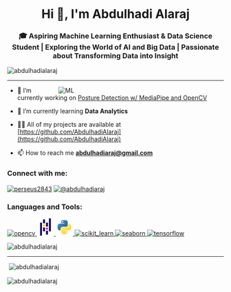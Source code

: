 <h1 align="center">Hi 👋, I'm Abdulhadi Alaraj</h1>
<h3 align="center">🎓 Aspiring Machine Learning Enthusiast & Data Science Student | Exploring the World of AI and Big Data | Passionate about Transforming Data into Insight</h3> 
<p align="left"> <img src="https://komarev.com/ghpvc/?username=abdulhadialaraj&label=Profile%20views&color=0e75b6&style=flat" alt="abdulhadialaraj" /> </p>

***

<img align="right" alt="ML" width="385" src="https://miro.medium.com/v2/resize:fit:1400/0*RdQGmry_IdLt6kJj.gif">

- 🔭 I’m currently working on [Posture Detection w/ MediaPipe and OpenCV](https://github.com/AbdulhadiAlaraj/Posture-Detection)

- 🌱 I’m currently learning **Data Analytics**

- 👨‍💻 All of my projects are available at [https://github.com/AbdulhadiAlaraj](https://github.com/AbdulhadiAlaraj)

- 📫 How to reach me **abdulhadiaraj@gmail.com**

<h3 align="left">Connect with me:</h3>
<p align="left">
<a href="https://instagram.com/perseus2843" target="blank"><img align="center" src="https://raw.githubusercontent.com/rahuldkjain/github-profile-readme-generator/master/src/images/icons/Social/instagram.svg" alt="perseus2843" height="30" width="40" /></a>
<a href="https://medium.com/@abdulhadiaraj" target="blank"><img align="center" src="https://raw.githubusercontent.com/rahuldkjain/github-profile-readme-generator/master/src/images/icons/Social/medium.svg" alt="@abdulhadiaraj" height="30" width="40" /></a>
</p>

<h3 align="left">Languages and Tools:</h3>
<p align="left"> 
  <a href="https://opencv.org/" target="_blank" rel="noreferrer" > <img src="https://www.vectorlogo.zone/logos/opencv/opencv-icon.svg" alt="opencv" width="40" height="40"/> </a>
  <a href="https://pandas.pydata.org/" target="_blank" rel="noreferrer"> <img src="https://raw.githubusercontent.com/devicons/devicon/2ae2a900d2f041da66e950e4d48052658d850630/icons/pandas/pandas-original.svg" alt="pandas" width="40" height="40"/> </a> 
  <a href="https://www.python.org" target="_blank" rel="noreferrer"> <img src="https://raw.githubusercontent.com/devicons/devicon/master/icons/python/python-original.svg" alt="python" width="40" height="40"/> </a> 
  <a href="https://scikit-learn.org/" target="_blank" rel="noreferrer"> <img src="https://upload.wikimedia.org/wikipedia/commons/0/05/Scikit_learn_logo_small.svg" alt="scikit_learn" width="40" height="40"/> </a> 
  <a href="https://seaborn.pydata.org/" target="_blank" rel="noreferrer"> <img src="https://seaborn.pydata.org/_images/logo-mark-lightbg.svg" alt="seaborn" width="40" height="40"/> </a> 
  <a href="https://www.tensorflow.org" target="_blank" rel="noreferrer"> <img src="https://www.vectorlogo.zone/logos/tensorflow/tensorflow-icon.svg" alt="tensorflow" width="40" height="40"/> </a> 
</p>

<p><img src="https://github-readme-stats.vercel.app/api/top-langs?username=abdulhadialaraj&show_icons=true&locale=en&layout=compact&theme=blueberry" alt="abdulhadialaraj" /></p>

***

<p>&nbsp;<img align="center" src="https://github-readme-stats.vercel.app/api?username=abdulhadialaraj&show_icons=true&locale=en&theme=blueberry" alt="abdulhadialaraj" /></p>

<p><img align="center" src="https://github-readme-streak-stats.herokuapp.com/?user=abdulhadialaraj&theme=blueberry" alt="abdulhadialaraj" /></p>
